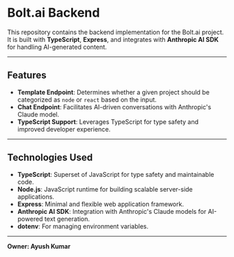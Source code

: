 # **Bolt.ai Backend**

This repository contains the backend implementation for the Bolt.ai project. It is built with **TypeScript**, **Express**, and integrates with **Anthropic AI SDK** for handling AI-generated content.

---

## **Features**

- **Template Endpoint**: Determines whether a given project should be categorized as `node` or `react` based on the input.
- **Chat Endpoint**: Facilitates AI-driven conversations with Anthropic's Claude model.
- **TypeScript Support**: Leverages TypeScript for type safety and improved developer experience.

---

## **Technologies Used**

- **TypeScript**: Superset of JavaScript for type safety and maintainable code.
- **Node.js**: JavaScript runtime for building scalable server-side applications.
- **Express**: Minimal and flexible web application framework.
- **Anthropic AI SDK**: Integration with Anthropic's Claude models for AI-powered text generation.
- **dotenv**: For managing environment variables.

---

<B>Owner: Ayush Kumar</B>